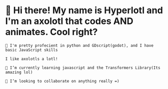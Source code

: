 # 👋  Hi there! My name is Hyperlotl and I'm an axolotl that codes AND animates. Cool right?
```
👀 I'm pretty profecient in python and GDscript(godot), and I have basic JavaScript skills

I like axolotls a lotl!

🌱 I’m currently learning javascript and the Transformers Library(Its amazing lol)

💞️ I’m looking to collaborate on anything really =)

```


<!---
- 👋 Hi, I’m @Hyperlotl
- 👀 I’m interested in ...
- 🌱 I’m currently learning ...
- 💞️ I’m looking to collaborate on ...
- 📫 How to reach me ...
- 😄 Pronouns: ...
- ⚡ Fun fact: ...


Hyperlotl/Hyperlotl is a ✨ special ✨ repository because its `README.md` (this file) appears on your GitHub profile.
You can click the Preview link to take a look at your changes.
--->
